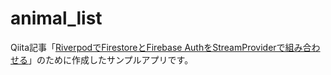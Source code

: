 # animal_list

Qiita記事「[RiverpodでFirestoreとFirebase AuthをStreamProviderで組み合わせる](https://qiita.com/tfandkusu/items/e6446008dee2ae375105)」のために作成したサンプルアプリです。
